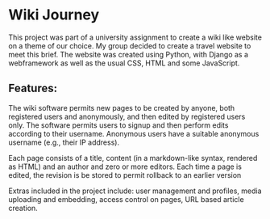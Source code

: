 # Wiki Journey

This project was part of a university assignment to create a wiki like website on a theme of our choice. My group decided to create a travel website to meet this brief. The website was created using Python, with Django as a webframework as well as the usual CSS, HTML and some JavaScript.

## Features:

The wiki software permits new pages to be created by anyone, both registered users and anonymously, and then edited by registered users only. The software permits users to signup and then perform edits according to their username. Anonymous users have a suitable anonymous username (e.g., their IP address).

Each page consists of a title, content (in a markdown-like syntax, rendered as HTML) and an author and zero or more editors. Each time a page is edited, the revision is be stored to permit rollback to an earlier version 

Extras included in the project include: user management and profiles, media uploading and embedding, access control on pages, URL based article creation.

